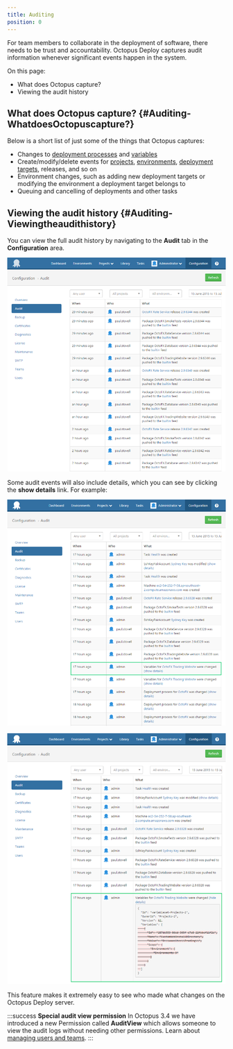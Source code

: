 ```yaml
---
title: Auditing
position: 0
---
```



For team members to collaborate in the deployment of software, there needs to be trust and accountability. Octopus Deploy captures audit information whenever significant events happen in the system.


On this page:


- What does Octopus capture?
- Viewing the audit history

## What does Octopus capture? {#Auditing-WhatdoesOctopuscapture?}


Below is a short list of just some of the things that Octopus captures:

- Changes to [deployment processes](/docs/deploying-applications/index.md) and [variables](/docs/deploying-applications/variables/index.md)
- Create/modify/delete events for [projects](/docs/key-concepts/projects/index.md), [environments](/docs/key-concepts/environments/index.md), [deployment targets](/docs/deployment-targets/index.md), releases, and so on
- Environment changes, such as adding new deployment targets or modifying the environment a deployment target belongs to
- Queuing and cancelling of deployments and other tasks


## Viewing the audit history {#Auditing-Viewingtheaudithistory}


You can view the full audit history by navigating to the **Audit** tab in the **Configuration** area.


![](/docs/images/3048138/3278051.png "width=500")


Some audit events will also include details, which you can see by clicking the **show details** link. For example:


![](/docs/images/3048138/3278050.png "width=500")


![](/docs/images/3048138/3278049.png "width=500")


This feature makes it extremely easy to see who made what changes on the Octopus Deploy server.

:::success
**Special audit view permission**
In Octopus 3.4 we have introduced a new Permission called **AuditView** which allows someone to view the audit logs without needing other permissions. Learn about [managing users and teams](/docs/administration/managing-users-and-teams/index.md).
:::
